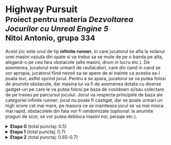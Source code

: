 # Highway Pursuit <br/> <sup>Proiect pentru materia *Dezvoltarea Jocurilor cu Unreal Engine 5*</sup> <br/> <sup>Nitoi Antonio, grupa 334</sup>

Acest joc este unul de tip **infinite runner**, in care jucatorul se afla la volanul unei masini vazuta din spate si va trebui sa se mute de pe o banda pe alta, alegand-o pe cea fara obstacole (alte masini, drum in lucru etc.). De asemenea, jucatorul este urmarit de raufacatori, care din cand in cand se vor apropia, jucatorul fiind nevoit sa se apere de ei inainte ca acestia sa-l poata lovi, astfel oprind jocul. Pentru a se apara, jucatorul se va putea folosi de anumite obstacole, dar masina lui va fi de asemenea dotata cu diverse gadget-uri pe care le va putea folosi pe baza de cooldown si/sau colectare de pe traseu pe parcursul jocului. Jocul va respecta principiile de baza ale categoriei infinite runner: jocul nu poate fi castigat, dar se poate urmari un high score cat mai mare, pe masura ce se inainteaza jocul se va mai misca mai rapid, obstacolele din fata vor fi randomizate (optional: la anumite praguri de scor, se vor putea debloca masini noi, peisaje etc.).

<details>
  <summary><strong>Etapa 0</strong> (total punctaj: 0.5)</summary>
  Descrierea completa a jocului pentru Etapa 0 a proiectului se poate gasi in fisierul Game Description.pdf sau la https://docs.google.com/document/d/1QC1xHeXg0w3rSEy4PTKirOwJG91gTw2B5ftVRt3DVQc/edit?usp=sharing
</details>

<details>
  <summary><strong>Etapa 1</strong> (total punctaj: 0.7)</summary>
  Cerinte rezolvate:
  <ul>
    <li>(0.05) În scenă trebuie să existe un teren. Nu este obligatorie deplasarea pe teren, poate servi drept peisaj în jurul platformei de joc</li>
    <li>TODO (0.15) Terenul trebuie să aibă un relief variat(să existe multiple zone joase și înalte). Terenul va avea alocat un material ce cuprinde multiple (minim 3) texturi (de exemplu, textură de iarbă, de nisip, de rocă etc). Texturile asociate trebuie pictate pe teren astfel încât să fie în concordanță cu forma terenului (de exemplu o groapă adâncă va avea textură de rocă și nu cu iarbă/floricele)</li>
    <li>TODO (0.05) Pe teren trebuie să existe minim o rampă (meniul Sculpt-> ramp)</li>
    <li>TODO (0.05) Pe teren trebuie să existe două zone simetrice (de exemplu doi munți) (vezi meniul Sculpt-> mirror)</li>
    <li>(0.05) Obiect cu material transparent - <code>M_TintedGlass</code> </li>
    <li>(0.05) Obiect cu luciu metalic care reflectă mediul înconjurător - <code>M_Chrome</code> </li>
    <li>(0.05) Existența unui obiect cu culoare emissivă - <code>M_Headlights</code> + <code>M_Taillights</code></li>
    <li>(0.2) Simularea unei culori cu sclipici (puncte sclipitoare dispuse în mod aleator) folosind un nod de zgomot și fără folosirea unei texturi externe (adică a unei imagini) - <code>M_EnemyCarPaint</code></li>
    <li>(0.05) Folosirea unui normal map pentru a crea un obiect care dă senzația că are asperități chiar dacă nu și-a modificat vertecșii - <code>Texturile pentru Landscape</code></li>
  </ul>
</details>

<details>
  <summary><strong>Etapa 2</strong> (total punctaj: 0.65-0.7)</summary>
  Cerinte rezolvate:
  <ul>
    <li>(0.1) Realizare pion prin extinderea clasei Pawn sau DefaultPawn - <code>PlayerCar</code></li>
    <li>(0.05) Pionul/caracterul va avea o cameră (de înregistrare) adăugată în components pentru a urmări pionul în stil first person sau third person. - <code>PlayerCar</code></li>
    <li>(0.15) Posibilitatea de a schimba din urmărirea first person în third person prin apăsarea unei taste. - <code>Project Settings > Input</code> + <code>PlayerCar</code></li>
    <li>(0.1) Pionul/caracterul trebuie să aibă mișcările pe axe (Axis Mappings) definite în inputs din Project Settings.</li>
    <ul><li>(0.1) Se adună la punctaj dacă se poate translata pe minim 2 axe definite astfel - <code>PlayerCar</code></li></ul>
    <li>(0.1) Pionul/caracterul își poate schimba (mări/micșora) viteza de deplasare - <code>PlayerCar</code></li>
    <li>(0.05-0.1) Un sistem de calculare a scorului. În funcție de realizările în joc se va calcula un număr care să arate cât de bine s-a descurcat jucătorul. - <code>PlayerCar</code></li>
  </ul>
</details>
